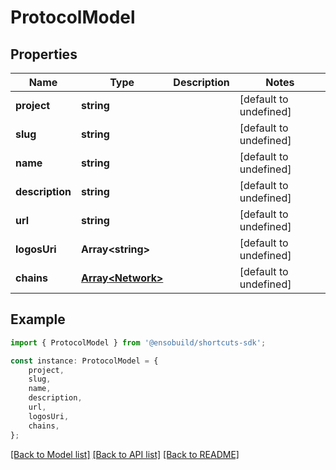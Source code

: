 # ProtocolModel


## Properties

Name | Type | Description | Notes
------------ | ------------- | ------------- | -------------
**project** | **string** |  | [default to undefined]
**slug** | **string** |  | [default to undefined]
**name** | **string** |  | [default to undefined]
**description** | **string** |  | [default to undefined]
**url** | **string** |  | [default to undefined]
**logosUri** | **Array&lt;string&gt;** |  | [default to undefined]
**chains** | [**Array&lt;Network&gt;**](Network.md) |  | [default to undefined]

## Example

```typescript
import { ProtocolModel } from '@ensobuild/shortcuts-sdk';

const instance: ProtocolModel = {
    project,
    slug,
    name,
    description,
    url,
    logosUri,
    chains,
};
```

[[Back to Model list]](../README.md#documentation-for-models) [[Back to API list]](../README.md#documentation-for-api-endpoints) [[Back to README]](../README.md)
